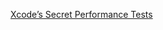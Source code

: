 [Xcode’s Secret Performance Tests](https://indiestack.com/2018/02/xcodes-secret-performance-tests)

